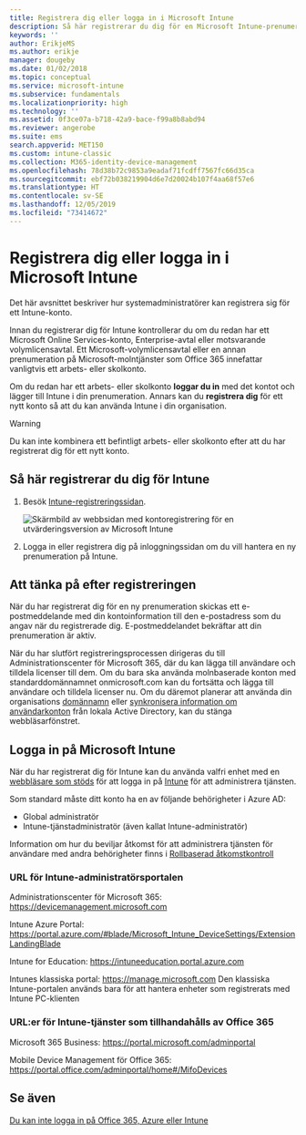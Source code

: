 ```yaml
---
title: Registrera dig eller logga in i Microsoft Intune
description: Så här registrerar du dig för en Microsoft Intune-prenumeration, eller loggar in för att starta din prenumeration.
keywords: ''
author: ErikjeMS
ms.author: erikje
manager: dougeby
ms.date: 01/02/2018
ms.topic: conceptual
ms.service: microsoft-intune
ms.subservice: fundamentals
ms.localizationpriority: high
ms.technology: ''
ms.assetid: 0f3ce07a-b718-42a9-bace-f99a8b8abd94
ms.reviewer: angerobe
ms.suite: ems
search.appverid: MET150
ms.custom: intune-classic
ms.collection: M365-identity-device-management
ms.openlocfilehash: 78d38b72c9853a9eadaf71fcdff7567fc66d35ca
ms.sourcegitcommit: ebf72b038219904d6e7d20024b107f4aa68f57e6
ms.translationtype: HT
ms.contentlocale: sv-SE
ms.lasthandoff: 12/05/2019
ms.locfileid: "73414672"
---
```

# <a name="sign-up-or-sign-in-to-microsoft-intune"></a>Registrera dig eller logga in i Microsoft Intune

Det här avsnittet beskriver hur systemadministratörer kan registrera sig för ett Intune-konto.

Innan du registrerar dig för Intune kontrollerar du om du redan har ett Microsoft Online Services-konto, Enterprise-avtal eller motsvarande volymlicensavtal. Ett Microsoft-volymlicensavtal eller en annan prenumeration på Microsoft-molntjänster som Office 365 innefattar vanligtvis ett arbets- eller skolkonto.

Om du redan har ett arbets- eller skolkonto **loggar du in** med det kontot och lägger till Intune i din prenumeration. Annars kan du **registrera dig** för ett nytt konto så att du kan använda Intune i din organisation.

>[!WARNING]
>Du kan inte kombinera ett befintligt arbets- eller skolkonto efter att du har registrerat dig för ett nytt konto.

## <a name="how-to-sign-up-for-intune"></a>Så här registrerar du dig för Intune

1. Besök [Intune-registreringssidan](https://admin.microsoft.com/Signup/Signup.aspx?OfferId=40BE278A-DFD1-470a-9EF7-9F2596EA7FF9&dl=INTUNE_A&ali=1#0%20).

   ![Skärmbild av webbsidan med kontoregistrering för en utvärderingsversion av Microsoft Intune](./media/account-sign-up/account-sign-up-site.png)

2. Logga in eller registrera dig på inloggningssidan om du vill hantera en ny prenumeration på Intune.

## <a name="post-sign-up-considerations"></a>Att tänka på efter registreringen

När du har registrerat dig för en ny prenumeration skickas ett e-postmeddelande med din kontoinformation till den e-postadress som du angav när du registrerade dig. E-postmeddelandet bekräftar att din prenumeration är aktiv.

När du har slutfört registreringsprocessen dirigeras du till Administrationscenter för Microsoft 365, där du kan lägga till användare och tilldela licenser till dem. Om du bara ska använda molnbaserade konton med standarddomännamnet onmicrosoft.com kan du fortsätta och lägga till användare och tilldela licenser nu. Om du däremot planerar att använda din organisations [domännamn](custom-domain-name-configure.md) eller [synkronisera information om användarkonton](users-add.md#sync-active-directory-and-add-users-to-intune) från lokala Active Directory, kan du stänga webbläsarfönstret.

## <a name="sign-in-to-microsoft-intune"></a>Logga in på Microsoft Intune

När du har registrerat dig för Intune kan du använda valfri enhet med en [webbläsare som stöds](supported-devices-browsers.md#intune-supported-web-browsers) för att logga in på [Intune](https://go.microsoft.com/fwlink/?linkid=2090973) för att administrera tjänsten.

Som standard måste ditt konto ha en av följande behörigheter i Azure AD:

- Global administratör
- Intune-tjänstadministratör (även kallat Intune-administratör)

Information om hur du beviljar åtkomst för att administrera tjänsten för användare med andra behörigheter finns i [Rollbaserad åtkomstkontroll](role-based-access-control.md)

### <a name="intune-admin-portal-url"></a>URL för Intune-administratörsportalen

Administrationscenter för Microsoft 365: https://devicemanagement.microsoft.com

Intune Azure Portal: https://portal.azure.com/#blade/Microsoft_Intune_DeviceSettings/ExtensionLandingBlade

Intune for Education: https://intuneeducation.portal.azure.com

Intunes klassiska portal: https://manage.microsoft.com Den klassiska Intune-portalen används bara för att hantera enheter som registrerats med Intune PC-klienten

### <a name="urls-for-intune-services-provided-by-office-365"></a>URL:er för Intune-tjänster som tillhandahålls av Office 365

Microsoft 365 Business: https://portal.microsoft.com/adminportal

Mobile Device Management för Office 365: https://portal.office.com/adminportal/home#/MifoDevices

## <a name="see-also"></a>Se även

[Du kan inte logga in på Office 365, Azure eller Intune](https://support.microsoft.com/help/2412085)
